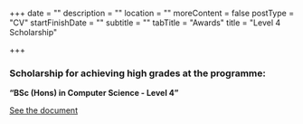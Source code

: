 +++
date = ""
description = ""
location = ""
moreContent = false
postType = "CV"
startFinishDate = ""
subtitle = ""
tabTitle = "Awards"
title = "Level 4 Scholarship"

+++
### Scholarship for achieving high grades at the programme:

**“BSc (Hons) in Computer Science - Level 4”**

<a href="https://kbazoukis.com/uploads/level4-award.jpg" target="_blank" >See the document</a>